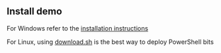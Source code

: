 ﻿## Install demo

For Windows refer to the [installation instructions](https://github.com/PowerShell/PowerShell/blob/master/docs/installation/windows.md)

For Linux, using [download.sh](https://github.com/PowerShell/PowerShell/blob/master/tools/download.sh) is the best way to deploy PowerShell bits
